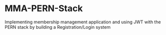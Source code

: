 # MMA-PERN-Stack
Implementing membership management application and using JWT with the PERN stack by building a Registration/Login system
